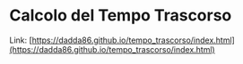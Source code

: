# Calcolo del Tempo Trascorso

Link: [https://dadda86.github.io/tempo_trascorso/index.html](https://dadda86.github.io/tempo_trascorso/index.html)
